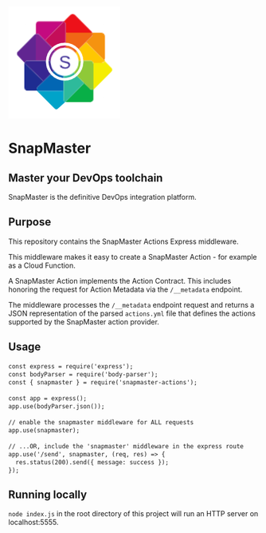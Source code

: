 ![SnapMaster](https://github.com/snapmaster-io/snapmaster/raw/master/public/SnapMaster-logo-220.png)
# SnapMaster 
## Master your DevOps toolchain

SnapMaster is the definitive DevOps integration platform.  

## Purpose

This repository contains the SnapMaster Actions Express middleware. 

This middleware makes it easy to create a SnapMaster Action - for 
example as a Cloud Function.

A SnapMaster Action implements the Action Contract.  This includes 
honoring the request for Action Metadata via the `/__metadata` endpoint.

The middleware processes the `/__metadata` endpoint request and returns 
a JSON representation of the parsed `actions.yml` file that defines the 
actions supported by the SnapMaster action provider.

## Usage

```
const express = require('express');
const bodyParser = require('body-parser');
const { snapmaster } = require('snapmaster-actions');

const app = express();
app.use(bodyParser.json());

// enable the snapmaster middleware for ALL requests
app.use(snapmaster);

// ...OR, include the 'snapmaster' middleware in the express route
app.use('/send', snapmaster, (req, res) => {
  res.status(200).send({ message: success });
});
```

## Running locally

`node index.js` in the root directory of this project will run an HTTP server on localhost:5555.

